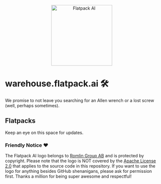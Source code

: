 <div align="center">
  <img src="https://raw.githubusercontent.com/romlingroup/flatpack-ai/main/client/static/images/flatpack_ai_logo.svg" width="200" height="200" alt="Flatpack AI">
</div>

# warehouse.flatpack.ai 🛠️

We promise to not leave you searching for an Allen wrench or a lost screw (well, perhaps sometimes).

## Flatpacks

Keep an eye on this space for updates.

### Friendly Notice ❤️

The Flatpack AI logo belongs to [Romlin Group AB](https://romlin.com) and is protected by copyright. Please note that the logo is NOT covered by the [Apache License 2.0](https://www.apache.org/licenses/LICENSE-2.0) that applies to the source code in this repository. If you want to use the logo for anything besides GitHub shenanigans, please ask for permission first. Thanks a million for being super awesome and respectful!
